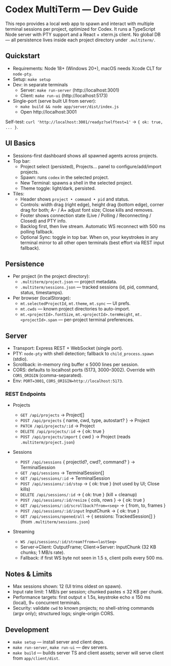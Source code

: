 # Codex MultiTerm — Dev Guide

This repo provides a local web app to spawn and interact with multiple terminal sessions per project, optimized for Codex. It runs a TypeScript Node server with PTY support and a React + xterm.js client. No global DB — all persistence lives inside each project directory under `.multiterm/`.

## Quickstart

- Requirements: Node 18+ (Windows 20+), macOS needs Xcode CLT for `node-pty`.
- Setup: `make setup`
- Dev: in separate terminals
  - Server: `make run-server` (http://localhost:3001)
  - Client: `make run-ui` (http://localhost:5173)
- Single-port (serve built UI from server):
  - `make build && node app/server/dist/index.js`
  - Open http://localhost:3001

Self-test: `curl 'http://localhost:3001/readyz?selftest=1'` → `{ ok: true, ... }`.

## UI Basics

- Sessions-first dashboard shows all spawned agents across projects.
- Top bar:
  - Project select (persisted), Projects… panel to configure/add/import projects.
  - Spawn: runs `codex` in the selected project.
  - New Terminal: spawns a shell in the selected project.
  - Theme toggle: light/dark, persisted.
- Tiles:
  - Header shows `project • command • pid` and status.
  - Controls: width drag (right edge), height drag (bottom edge), corner drag for both; A− / A+ adjust font size; Close kills and removes.
  - Footer shows connection state (Live / Polling / Reconnecting / Closed) and PTY info.
  - Backlog first, then live stream. Automatic WS reconnect with 500 ms polling fallback.
  - Optional Sync: toggle in top bar. When on, your keystrokes in any terminal mirror to all other open terminals (best effort via REST input fallback).

## Persistence

- Per project (in the project directory):
  - `.multiterm/project.json` — project metadata.
  - `.multiterm/sessions.json` — tracked sessions (id, pid, command, status, timestamps).
- Per browser (localStorage):
  - `mt.selectedProjectId`, `mt.theme`, `mt.sync` — UI prefs.
  - `mt.cwds` — known project directories to auto-import.
  - `mt.<projectId>.fontSize`, `mt.<projectId>.termHeight`, `mt.<projectId>.span` — per-project terminal preferences.

## Server

- Transport: Express REST + WebSocket (single port).
- PTY: `node-pty` with shell detection; fallback to `child_process.spawn` (stdio).
- Scrollback: in-memory ring buffer ≤ 5000 lines per session.
- CORS: defaults to localhost ports (5173, 3000–3002). Override with `CORS_ORIGIN` (comma-separated).
- Env: `PORT=3001`, `CORS_ORIGIN=http://localhost:5173`.

### REST Endpoints

- Projects
  - `GET /api/projects` → Project[]
  - `POST /api/projects` { name, cwd, type, autostart? } → Project
  - `PATCH /api/projects/:id` → Project
  - `DELETE /api/projects/:id` → { ok: true }
  - `POST /api/projects/import` { cwd } → Project (reads `.multiterm/project.json`)

- Sessions
  - `POST /api/sessions` { projectId?, cwd?, command? } → TerminalSession
  - `GET /api/sessions` → TerminalSession[]
  - `GET /api/sessions/:id` → TerminalSession
  - `POST /api/sessions/:id/stop` → { ok: true } (not used by UI; Close kills)
  - `DELETE /api/sessions/:id` → { ok: true } (kill + cleanup)
  - `POST /api/sessions/:id/resize` { cols, rows } → { ok: true }
  - `GET /api/sessions/:id/scrollback?from=<seq>` → { from, to, frames }
  - `POST /api/sessions/:id/input` InputChunk → { ok: true }
  - `GET /api/sessions/opened/all` → { sessions: TrackedSession[] } (from `.multiterm/sessions.json`)

- Streaming
  - `WS /api/sessions/:id/stream?from=<lastSeq>`
  - Server→Client: OutputFrame; Client→Server: InputChunk (32 KB chunks; 1 MB/s rate).
  - Fallback: if first WS byte not seen in 1.5 s, client polls every 500 ms.

## Notes & Limits

- Max sessions shown: 12 (UI trims oldest on spawn).
- Input rate limit: 1 MB/s per session; chunked pastes ≤ 32 KB per chunk.
- Performance targets: first output ≤ 1.5s, keystroke echo ≤ 150 ms (local), 9+ concurrent terminals.
- Security: validate `cwd` to known projects; no shell-string commands (argv only); structured logs; single-origin CORS.

## Development

- `make setup` — install server and client deps.
- `make run-server`, `make run-ui` — dev servers.
- `make build` — builds server TS and client assets; server will serve client from `app/client/dist`.
